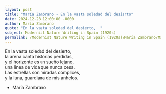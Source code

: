 ```yaml
---
layout: post
title: "María Zambrano - En la vasta soledad del desierto"
date: 2024-12-28 12:00:00 -0000
author: María Zambrano
quote: "En la vasta soledad del desierto,  "
subject: Modernist Nature Writing in Spain (1920s)
permalink: /Modernist Nature Writing in Spain (1920s)/María Zambrano/María Zambrano - En la vasta soledad del desierto
---
```


En la vasta soledad del desierto,  
la arena canta historias perdidas,  
y el horizonte es un sueño lejano,  
una línea de vida que nunca cesa.  
Las estrellas son miradas cómplices,  
y la luna, guardiana de mis anhelos.

- María Zambrano

